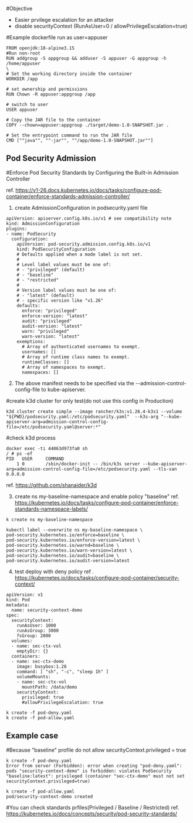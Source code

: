 #Objective
- Easier prvilege escalation for an attacker
- disable securityContext (RunAsUser=0  / allowPrivilegeEscalation=true)       

#Example dockerfile run as user=appuser
``` 
FROM openjdk:18-alpine3.15 
#Run non-root 
RUN addgroup -S appgroup && adduser -S appuser -G appgroup -h /home/appuser
\
# Set the working directory inside the container 
WORKDIR /app

# set ownership and permissions
RUN Chown -R appuser:appgroup /app 

# switch to user
USER appuser 

# Copy the JAR file to the container
COPY --chown=appuser:appgroup ./target/demo-1.0-SNAPSHOT.jar .

# Set the entrypoint command to run the JAR file
CMD [""java"", ""-jar"", ""/app/demo-1.0-SNAPSHOT.jar""]
```


## Pod Security Admission
#Enforce Pod Security Standards by Configuring the Built-in Admission Controller

ref. https://v1-26.docs.kubernetes.io/docs/tasks/configure-pod-container/enforce-standards-admission-controller/


1. create AdmissionConfiguration in podsecurity.yaml file
```
apiVersion: apiserver.config.k8s.io/v1 # see compatibility note
kind: AdmissionConfiguration
plugins:
- name: PodSecurity
  configuration:
    apiVersion: pod-security.admission.config.k8s.io/v1
    kind: PodSecurityConfiguration
    # Defaults applied when a mode label is not set.
    #
    # Level label values must be one of:
    # - "privileged" (default)
    # - "baseline"
    # - "restricted"
    #
    # Version label values must be one of:
    # - "latest" (default) 
    # - specific version like "v1.26"
    defaults:
      enforce: "privileged"
      enforce-version: "latest"
      audit: "privileged"
      audit-version: "latest"
      warn: "privileged"
      warn-version: "latest"
    exemptions:
      # Array of authenticated usernames to exempt.
      usernames: []
      # Array of runtime class names to exempt.
      runtimeClasses: []
      # Array of namespaces to exempt.
      namespaces: []
```


2. The above manifest needs to be specified via the --admission-control-config-file to kube-apiserver.

#create k3d cluster for only test(do not use this config in Production)
```
k3d cluster create simple --image rancher/k3s:v1.26.4-k3s1 --volume "${PWD}/podsecurity.yaml:/etc/podsecurity.yaml"  --k3s-arg "--kube-apiserver-arg=admission-control-config-file=/etc/podsecurity.yaml@server:*"
```

#check k3d process 
```
docker exec -ti 44063d973fa0 sh
/ # ps -ef
PID   USER     COMMAND
    1 0        /sbin/docker-init -- /bin/k3s server --kube-apiserver-arg=admission-control-config-file=/etc/podsecurity.yaml --tls-san 0.0.0.0
```

ref. https://github.com/shanaider/k3d


3. create ns my-baseline-namespace and enable policy "baseline"
ref. https://kubernetes.io/docs/tasks/configure-pod-container/enforce-standards-namespace-labels/
```
k create ns my-baseline-namespace

kubectl label --overwrite ns my-baseline-namespace \
pod-security.kubernetes.io/enforce=baseline \
pod-security.kubernetes.io/enforce-version=latest \
pod-security.kubernetes.io/warnd=baseline \
pod-security.kubernetes.io/warn-version=latest \
pod-security.kubernetes.io/audit=baseline \
pod-security.kubernetes.io/audit-version=latest

```

4. test deploy with deny policy
ref . https://kubernetes.io/docs/tasks/configure-pod-container/security-context/
```
apiVersion: v1
kind: Pod
metadata:
  name: security-context-demo
spec:
  securityContext:
    runAsUser: 1000
    runAsGroup: 3000
    fsGroup: 2000
  volumes:
  - name: sec-ctx-vol
    emptyDir: {}
  containers:
  - name: sec-ctx-demo
    image: busybox:1.28
    command: [ "sh", "-c", "sleep 1h" ]
    volumeMounts:
    - name: sec-ctx-vol
      mountPath: /data/demo
    securityContext:
      privileged: true
      #allowPrivilegeEscalation: true
```

```
k create -f pod-deny.yaml
k create -f pod-allow.yaml
```

## Example case

#Because "baseline" profile do not allow securityContext.privileged = true
```
k create -f pod-deny.yaml
Error from server (Forbidden): error when creating "pod-deny.yaml": pods "security-context-demo" is forbidden: violates PodSecurity "baseline:latest": privileged (container "sec-ctx-demo" must not set securityContext.privileged=true)
```

```
k create -f pod-allow.yaml
pod/security-context-demo created
```



#You can check standards prfiles(Privileged / Baseline / Restricted) 
ref. https://kubernetes.io/docs/concepts/security/pod-security-standards/